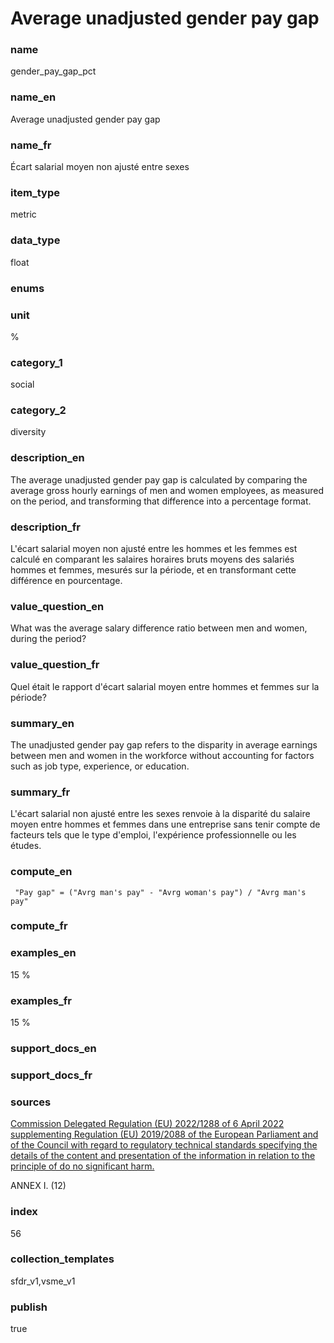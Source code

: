 # Average unadjusted gender pay gap

### name

gender_pay_gap_pct

### name_en

Average unadjusted gender pay gap

### name_fr

Écart salarial moyen non ajusté entre sexes

### item_type

metric

### data_type

float

### enums



### unit

%

### category_1

social

### category_2

diversity

### description_en


The average unadjusted gender pay gap is calculated by comparing the average gross hourly earnings
of men and women employees, as measured on the period, and transforming that difference into a
percentage format.


### description_fr


L'écart salarial moyen non ajusté entre les hommes et les femmes est calculé en comparant les
salaires horaires bruts moyens des salariés hommes et femmes, mesurés sur la période, et en
transformant cette différence en pourcentage.


### value_question_en

What was the average salary difference ratio between men and women,
during the period? 

### value_question_fr

Quel était le rapport d'écart salarial moyen entre hommes et femmes sur
la période?

### summary_en

The unadjusted gender pay gap refers to the disparity in
average earnings between men and women in the workforce without accounting for
factors such as job type, experience, or education.

### summary_fr

L'écart salarial non ajusté entre les sexes renvoie à la
disparité du salaire moyen entre hommes et femmes dans une entreprise sans
tenir compte de facteurs tels que le type d'emploi, l'expérience
professionnelle ou les études.

### compute_en


` "Pay gap" = ("Avrg man's pay" - "Avrg woman's pay") / "Avrg man's pay"`


### compute_fr



### examples_en

15 %

### examples_fr

15 %

### support_docs_en



### support_docs_fr



### sources


[Commission Delegated Regulation (EU) 2022/1288 of 6 April 2022 supplementing
Regulation (EU) 2019/2088 of the European Parliament and of the Council with
regard to regulatory technical standards specifying the details of the content
and presentation of the information in relation to the principle of do no
significant harm.](https://ec.europa.eu/transparency/documents-register/detail?ref=C(2022)1931&lang=en)  

ANNEX I. (12)
            
### index

56

### collection_templates

sfdr_v1,vsme_v1

### publish

true
